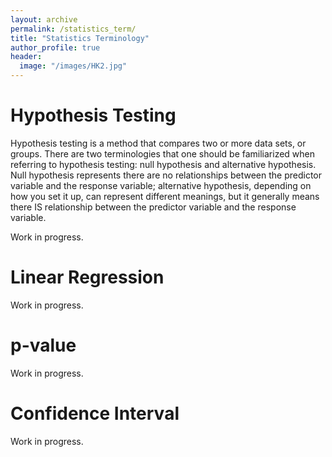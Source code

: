 ```yaml
---
layout: archive
permalink: /statistics_term/
title: "Statistics Terminology"
author_profile: true
header:
  image: "/images/HK2.jpg"  
---
```


# Hypothesis Testing
Hypothesis testing is a method that compares two or more data sets, or groups. There are two terminologies that one should be familiarized when referring to hypothesis testing: null hypothesis and alternative hypothesis. Null hypothesis represents there are no relationships between the predictor variable and the response variable; alternative hypothesis, depending on how you set it up, can represent different meanings, but it generally means there IS relationship between the predictor variable and the response variable.

Work in progress.
# Linear Regression
Work in progress.
# p-value
Work in progress.
# Confidence Interval
Work in progress.
